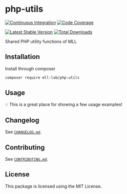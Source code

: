 # php-utils

[![Continuous Integration](https://github.com/mll-lab/php-utils/workflows/Continuous%20Integration/badge.svg)](https://github.com/mll-lab/php-utils/actions)
[![Code Coverage](https://codecov.io/gh/mll-lab/php-utils/branch/master/graph/badge.svg)](https://codecov.io/gh/mll-lab/php-utils)

[![Latest Stable Version](https://poser.pugx.org/mll-lab/php-utils/v/stable)](https://packagist.org/packages/mll-lab/php-utils)
[![Total Downloads](https://poser.pugx.org/mll-lab/php-utils/downloads)](https://packagist.org/packages/mll-lab/php-utils)

Shared PHP utility functions of MLL

## Installation

Install through composer

```sh
composer require mll-lab/php-utils
```

## Usage

:bulb: This is a great place for showing a few usage examples!

## Changelog

See [`CHANGELOG.md`](CHANGELOG.md).

## Contributing

See [`CONTRIBUTING.md`](.github/CONTRIBUTING.md).

## License

This package is licensed using the MIT License.
